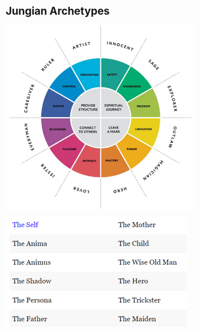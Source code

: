 # Jungian Archetypes

![Untitled](Jungian%20Archetypes%20de96b1292ac04141a3e6d27da80c18e0/Untitled.png)

![Untitled](Jungian%20Archetypes%20de96b1292ac04141a3e6d27da80c18e0/Untitled%201.png)